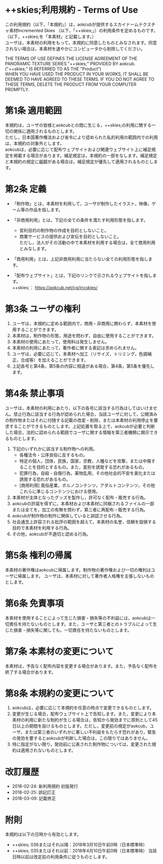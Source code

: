 ﻿# ++skies;利用規約 - Terms of Use

この利用規約（以下，「本規約」）は，aokcubが提供するスカイドームテクスチャ素材Incremented Skies （以下，「++skies;」）の利用条件を定めるものです。（以下，++skies;を「本素材」と記載します。）  
ユーザは，本素材の利用をもって，本規約に同意したものとみなされます。同意されない場合は，本素材を速やかにコンピュータから削除してください。

THE TERMS OF USE DEFINES THE LICENSE AGREEMENT OF THE PANORAMIC TEXTURE SERIES "++skies;" PROVIDED BY aokcub.  ("++skies;" IS REFERRED TO AS THE "Product")  
WHEN YOU HAVE USED THE PRODUCT IN YOUR WORKS, IT SHALL BE DEEMED TO HAVE AGREED TO THESE TERMS. IF YOU DO NOT AGREE TO THESE TERMS, DELETE THE PRODUCT FROM YOUR COMPUTER PROMPTLY.

# 第1条 適用範囲 
本規約は，ユーザの皆様とaokcubとの間に生じる，++skies;の利用に関する一切の関係に適用されるものとします。  
ただし，日本国著作権法および省令により認められた私的利用の範囲内での利用は，本規約の対象外とします。  
aokcubは，必要に応じて配布ウェブサイトおよび関連ウェブサイト上に補足規定を掲載する場合があります。補足規定は，本規約の一部をなします。補足規定と本規約の規定に齟齬がある場合は，補足規定が優先して適用されるものとします。


# 第2条 定義 
- 「制作物」とは，本素材を利用して，ユーザが制作したイラスト，映像，ゲーム等の作品を指します。  

- 「非商用利用」とは，下記の全ての条件を満たす利用形態を指します。
  - 営利目的の制作物の作成を目的としないこと。
  - 商業サービスの提供および宣伝を目的としないこと。  
ただし，法人がその活動の中で本素材を利用する場合は，全て商用利用とみなします。

- 「商用利用」とは，上記非商用利用に当たらない全ての利用形態を指します。

- 「配布ウェブサイト」とは，下記のリンクで示されるウェブサイトを指します。  
  ++skies;： https://aokcub.net/cg/incskies/  


# 第3条 ユーザの権利  
1. ユーザは，本規約に定める範囲内で，商用・非商用に関わらず，本素材を使用することができます。
1. 本素材は，制作物の形態，用途を問わず，自由に使用することができます。
1. 本素材の使用にあたって，使用料は発生しません。
1. 本素材の利用にあたって，著作者に関する表記は求められません。
1. ユーザは，必要に応じて，本素材へ加工（リサイズ，トリミング，色調補正，合成等）を加えることができます。
1. 上記各号と第4条，第5条の内容に相違がある場合，第4条，第5条を優先します。


# 第4条 禁止事項
ユーザは，本素材の利用にあたり，以下の各号に該当する行為はしてはいけません。禁止行為に該当する行為が認められた場合，当該ユーザに対して，公開済みの制作物またはそれに付随する記載の改変・削除，または本素材の利用停止を要求することができるものとします。上記処置を取る上で，aokcubが必要と判断した場合，法的に認められる範囲でユーザに関する情報を第三者機関に開示できるものとします。  

  1. 下記のいずれかに該当する制作物への利用。
      - 各種法令・公序良俗に反するもの。  
      - 特定の個人，団体，民族，国家，宗教，人種などを攻撃，または中傷することを目的とするもの。また，差別を誘発する恐れがあるもの。  
      - 犯罪行為，自殺・自傷行為，薬物乱用，その他社会的不安を美化または誘発する恐れがあるもの。
      - [商用利用] 風俗産業，ポルノコンテンツ，アダルトコンテンツ，その他これらに準じるコンテンツにおける使用。
  1. 本素材が主体となったグッズを製作し，許可なく配布・販売する行為。
  1. aokcubの許諾を得ずに，本素材および本素材に同梱されるファイルの一部または全てを，加工の有無を問わず，第三者に再配布・販売する行為。
  1. aokcubが制作物の制作に関係していると誤認させる行為。
  1. 社会通念上許容される批評の範囲を超えて，本素材の名誉，信頼を毀損する目的で本素材を利用する行為。
  1. その他，aokcubが不適切と認める行為。


# 第5条 権利の帰属  
本素材の著作権はaokcubに帰属します。制作物の著作権および一切の権利はユーザに帰属します。
ユーザは，本素材に対して著作者人格権を主張しないものとします。  


# 第6条 免責事項
本素材を使用することによって生じた損害・損失等の不利益には，aokcubは一切責任を持たないものとします。また，ユーザと第三者とのトラブルによって生じた損害・損失等に関しても，一切責任を持たないものとします。


# 第7条 本素材の変更について  
本素材は，予告なく配布内容を変更する場合があります。また，予告なく配布を終了する場合があります。


# 第8条 本規約の変更について  
1. aokcubは，必要に応じて本規約を任意の時点で変更できるものとします。
1. 変更が生じる場合，配布ウェブサイト上で告知します。また，変更により本素材の利用に新たな制約が生じる場合は，告知から発効までに原則として45日以上の期間を設けるものとします。ただし，変更前の規定がaokcub，ユーザ，または第三者のいずれかに著しい不利益をもたらす恐れがあり，緊急の発効を要するとaokcubが判断した場合は，この限りではありません。
1. 特に指定がない限り，発効前に公表された制作物については，変更された規約は適用されないものとします。


# 改訂履歴
- 2018-02-24: 新利用規約 初版発行
- 2018-02-25: 誤記訂正
- 2018-03-09: 記載修正


# 附則  
本規約は以下の日時から有効とします。
* ++skies; 036またはそれ以降：2018年3月10日午前0時（日本標準時）
* ++skies; 035またはそれ以前：2018年4月10日午前0時（日本標準時） 
当該日時以前は改定前の利用条件に従うものとします。

